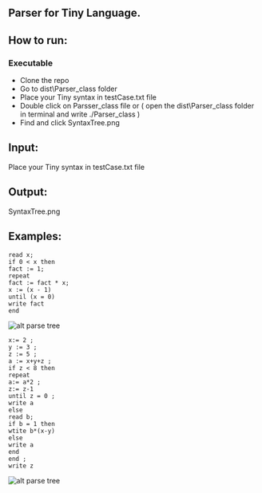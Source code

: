 ## Parser for Tiny Language.

## How to run:
### Executable
- Clone the repo
- Go to dist\Parser_class folder
- Place your Tiny syntax in testCase.txt file
- Double click on Parsser_class file or ( open the dist\Parser_class folder in terminal and write ./Parser_class )
- Find and click SyntaxTree.png

## Input:
Place your Tiny syntax in testCase.txt file

## Output:
SyntaxTree.png

## Examples:

```
read x; 
if 0 < x then 
fact := 1;
repeat
fact := fact * x;
x := (x - 1)
until (x = 0)
write fact
end
```
![alt parse tree](https://i.imgur.com/bY6TxQg.png)
```
x:= 2 ;
y := 3 ;
z := 5 ;
a := x+y+z ;
if z < 8 then
repeat
a:= a*2 ;
z:= z-1 
until z = 0 ;
write a
else
read b;
if b = 1 then
wtite b*(x-y)
else
write a 
end
end ;
write z
```
![alt parse tree](https://i.imgur.com/2tjo6iL.png)
